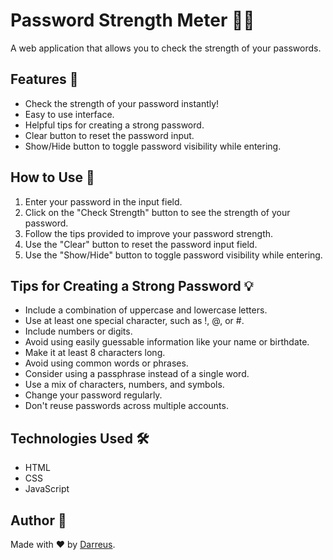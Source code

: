# Password Strength Meter 💪🔐

A web application that allows you to check the strength of your passwords.

## Features 🌟

- Check the strength of your password instantly!
- Easy to use interface.
- Helpful tips for creating a strong password.
- Clear button to reset the password input.
- Show/Hide button to toggle password visibility while entering.

## How to Use 🤔

1. Enter your password in the input field.
2. Click on the "Check Strength" button to see the strength of your password.
3. Follow the tips provided to improve your password strength.
4. Use the "Clear" button to reset the password input field.
5. Use the "Show/Hide" button to toggle password visibility while entering.

## Tips for Creating a Strong Password 💡

- Include a combination of uppercase and lowercase letters.
- Use at least one special character, such as !, @, or #.
- Include numbers or digits.
- Avoid using easily guessable information like your name or birthdate.
- Make it at least 8 characters long.
- Avoid using common words or phrases.
- Consider using a passphrase instead of a single word.
- Use a mix of characters, numbers, and symbols.
- Change your password regularly.
- Don't reuse passwords across multiple accounts.

## Technologies Used 🛠️

- HTML
- CSS
- JavaScript

## Author 📝

Made with ❤️ by [Darreus](https://github.com/darwindeveloper901).


